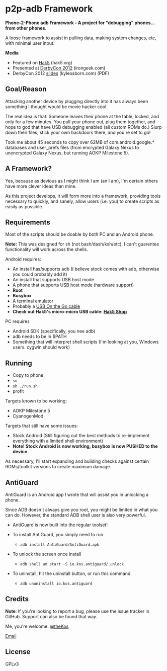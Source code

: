 p2p-adb Framework
=======

**Phone-2-Phone adb Framework - A project for "debugging" phones... from other phones.**

A loose framework to assist in pulling data, making system changes, etc, with minimal user input.

**Media**

* Featured on [Hak5](http://hak5.org/episodes/hak5-1205) (hak5.org)
* Presented at [DerbyCon 2012](http://www.irongeek.com/i.php?page=videos/derbycon2/1-2-9-kyle-kos-osborn-physical-drive-by-downloads) (irongeek.com)
* DerbyCon 2012 [slides](kyleosborn.com/android/AndroidPhySec.pdf) (kyleosborn.com) (PDF)

Goal/Reason
-----------

Attacking another device by plugging directly into it has always been something I thought would be movie hacker cool.

The real idea is that: Someone leaves their phone at the table, locked, and only for a few minutes. You pull your phone out, plug them together, and hope to god that have USB debugging enabled (all custom ROMs do.) Slurp down their files, stick your own backdoors there, and you're set to go!

Took me about 45 seconds to copy over 62MB of com.android.google.\* databases and user\_prefs files (from encrypted Galaxy Nexus to unencrypted Galaxy Nexus, but running AOKP Milestone 5).

A Framework?
------------

Yes, because as devious as I might think I am (an I am), I'm certain others have more clever ideas than mine.

As this project develops, it will form more into a framework, providing tools necessary to quickly, and sanely, allow users (i.e. you) to create scripts as easily as possible.

Requirements
------------

Most of the scripts should be doable by both PC and an Android phone.

__Note:__ This was designed for sh (not bash/dash/ksh/etc). I can't guarentee functionality will work across the shells.

Android requires:
 * An install has/supports adb (I believe stock comes with adb, otherwise you could probably add it)
 * An install that supports USB host mode
 * A phone that supports USB host mode (hardware support)
 * **Root**
 * **Busybox**
 * A terminal emulator
 * Probably a [USB On the Go cable](http://www.amazon.com/s/ref=nb_sb_noss?url=search-alias%3Daps&field-keywords=usb+otg)
 * **Check out Hak5's micro-micro USB cable: [Hak5 Shop](http://hakshop.myshopify.com/products/micro-to-micro-otg)**

PC requires 
 * Android SDK (specifically, you nee adb)
 * adb needs to be in $PATH
 * Something that will interpret shell scripts (I'm looking at you, Windows users. cygwin should work)

Running
------

 * Copy to phone
 * `su`
 * `sh ./run.sh`
 * profit

Targets known to be working:
 * AOKP Milestone 5
 * CyanogenMod

Targets that still have some issues:
 * Stock Android (Still figuring out the best methods to re-implement everything with a limited shell environment)
 * **Note! Stock Android is now working, busybox is now PUSHED to the device**

As necessary, I'll start expanding and building checks against certain ROMs/toolkit versions to create maximum damage.


AntiGuard
---------
AntiGuard is an Android app I wrote that will assist you in unlocking a phone.

Since ADB doesn't always give you root, you might be limited in what you can do. However, the standard ADB shell user is also very powerful.

 * AntiGuard is now built into the regular toolset!

 * To install AntiGuard, you simply need to run
   * `adb install AntiGuard/AntiGuard.apk`

 * To unlock the screen once install
   * `adb shell am start -S io.kos.antiguard/.unlock`

 * To uninstall, hit the uninstall button, or run this command
   * `adb ununinstall io.kos.antiguard`





Credits
-------

**Note**: If you're looking to report a bug, please use the issue tracker in GitHub. Support can also be found that way. 

Me, you're welcome. [@theKos](https://twitter.com/#!/thekos)

[Email](mailto:kyle@kyleosborn.com)

License
-------

GPLv3
